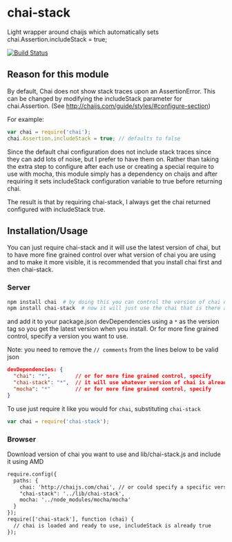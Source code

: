 # chai-stack

Light wrapper around chaijs which automatically sets chai.Assertion.includeStack = true;

[![Build Status](https://secure.travis-ci.org/jeffbski/chai-stack.png?branch=master)](http://travis-ci.org/jeffbski/chai-stack)

## Reason for this module

By default, Chai does not show stack traces upon an AssertionError. This can be changed by modifying the includeStack parameter for chai.Assertion. (See http://chaijs.com/guide/styles/#configure-section)

For example:

```javascript
var chai = require('chai');
chai.Assertion.includeStack = true; // defaults to false
```

Since the default chai configuration does not include stack traces since they can add lots of noise, but I prefer to have them on. Rather than taking the extra step to configure after each use or creating a special require to use with mocha, this module simply has a dependency on chaijs and after requiring it sets includeStack configuration variable to true before returning chai.

The result is that by requiring chai-stack, I always get the chai returned configured with includeStack true.

## Installation/Usage

You can just require chai-stack and it will use the latest version of chai, but to have more fine grained control over what version of chai you are using and to make it more visible, it is recommended that you install chai first and then chai-stack.

### Server

```bash
npm install chai  # by doing this you can control the version of chai directly
npm install chai-stack  # now it will just use the chai that is there already
```

and add it to your package.json devDependencies using a `*` as the version tag so you get the latest version when you install. Or for more fine grained control, specify a version you want to use.

Note: you need to remove the `// comments` from the lines below to be valid json

```json
devDependencies: {
  "chai": "*",        // or for more fine grained control, specify
  "chai-stack": "*",  // it will use whatever version of chai is already installed
  "mocha": "*"        // or for more fine grained control, specify
}
```

To use just require it like you would for `chai`, substituting `chai-stack`

```javascript
var chai = require('chai-stack');
```


### Browser

Download version of chai you want to use and lib/chai-stack.js and include it using AMD

```html
require.config({
  paths: {
    chai: 'http://chaijs.com/chai', // or could specify a specific version or local path
    "chai-stack": '../lib/chai-stack',
    mocha: '../node_modules/mocha/mocha'
  }
});
require(['chai-stack'], function (chai) {
  // chai is loaded and ready to use, includeStack is already true
});
```

